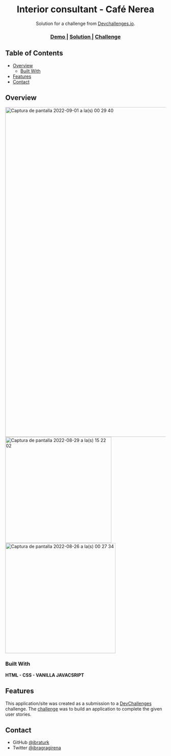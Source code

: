 
<h1 align="center">Interior consultant - Café Nerea</h1>

<div align="center">
   Solution for a challenge from  <a href="http://devchallenges.io" target="_blank">Devchallenges.io</a>.
</div>

<div align="center">
  <h3>
    <a href="https://ibraturk.github.io/interior-consultant/">
      Demo
    </a>
    <span> | </span>
    <a href="https://devchallenges.io/solutions/IDQiIfc64L6tptoCMuyo">
      Solution
    </a>
    <span> | </span>
    <a href="https://devchallenges.io/challenges/Jymh2b2FyebRTUljkNcb">
      Challenge
    </a>
  </h3>
</div>

<!-- TABLE OF CONTENTS -->

## Table of Contents

- [Overview](#overview)
  - [Built With](#built-with)
- [Features](#features)
- [Contact](#contact)

<!-- OVERVIEW -->

## Overview

<img width="1035" alt="Captura de pantalla 2022-09-01 a la(s) 00 29 40" src="https://user-images.githubusercontent.com/83618278/188012726-cfa5edc3-9d5b-408b-be0c-290151637429.png">

<img width="333" alt="Captura de pantalla 2022-08-29 a la(s) 15 22 02" src="https://user-images.githubusercontent.com/83618278/188012736-0f11afbd-f8bc-4a01-a36a-a4a7fd833209.png">

<img width="346" alt="Captura de pantalla 2022-08-26 a la(s) 00 27 34" src="https://user-images.githubusercontent.com/83618278/188012757-ce3e64eb-5626-4499-84ca-5f98ad866f62.png">

### Built With

**HTML - CSS - VANILLA JAVACSRIPT**

## Features

<!-- List the features of your application or follow the template. Don't share the figma file here :) -->

This application/site was created as a submission to a [DevChallenges](https://devchallenges.io/challenges) challenge. The [challenge](https://devchallenges.io/challenges/Jymh2b2FyebRTUljkNcb) was to build an application to complete the given user stories.



## Contact
- GitHub [@ibraturk](https://github.com/Ibraturk)
- Twitter [@ibragragirena](https://twitter.com/IbraGragirena)
